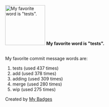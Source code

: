 <img src="https://my-badges.github.io/my-badges/favorite-word.png" alt="My favorite word is &quot;tests&quot;." title="My favorite word is &quot;tests&quot;." width="128">
<strong>My favorite word is &quot;tests&quot;.</strong>
<br><br>

My favorite commit message words are:

1. tests (used 437 times)
2. add (used 378 times)
3. adding (used 309 times)
4. merge (used 280 times)
5. wip (used 275 times)


Created by <a href="https://github.com/my-badges/my-badges">My Badges</a>